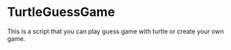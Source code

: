 # TurtleGuessGame
This is a script that you can play guess game with turtle or create your own game.
